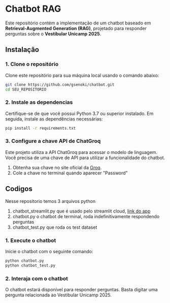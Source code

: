 # Chatbot RAG

Este repositório contém a implementação de um chatbot baseado em **Retrieval-Augmented Generation (RAG)**, projetado para responder perguntas sobre o **Vestibular Unicamp 2025**.

## Instalação

### 1. Clone o repositório
Clone este repositório para sua máquina local usando o comando abaixo:
```bash
git clone https://github.com/gsenoki/chatbot.git
cd SEU_REPOSITORIO
```
### 2. Instale as dependencias
Certifique-se de que você possui Python 3.7 ou superior instalado. Em seguida, instale as dependências necessárias:
```bash
pip install -r requirements.txt
```
### 3. Configure a chave API de ChatGroq
Este projeto utiliza a API ChatGroq para acessar o modelo de linguagem. Você precisa de uma chave de API para utilizar a funcionalidade do chatbot.
1. Obtenha sua chave no site oficial da [Groq](https://groq.com/).
2. Cole a chave no terminal quando aparecer "Password"

## Codigos
Nesse repositorio temos 3 arquivos python
1. chatbot_streamlit.py que é usado pelo streamlit cloud, [link do app](https://chatbot-amgjmmns84fufvxerh4pkt.streamlit.app/)
2. chatbot.py o chatbot de terminal, roda indefinitivamente respondendo perguntas
3. chatbot_test.py que roda os test dataset

### 1. Execute o chatbot
Inicie o chatbot com o seguinte comando:
```bash
python chatbot.py
python chatbot_test.py
```
### 2. Interaja com o chatbot
O chatbot estará disponível para responder perguntas. Basta digitar uma pergunta relacionada ao Vestibular Unicamp 2025.
